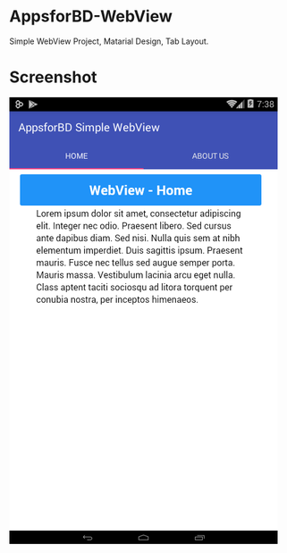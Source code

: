 # AppsforBD-WebView
Simple WebView Project, Matarial Design, Tab Layout.

# Screenshot
![Screenshot](https://github.com/appsforbd/AppsforBD-WebView/blob/master/screenshot/Screenshot_2016-01-27-19-38-46.png?raw=true)